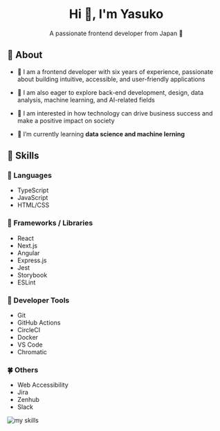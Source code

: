 <h1 align="center">Hi 👋, I'm Yasuko</h1>
<p align="center">A passionate frontend developer from Japan 🌸 </p>


<h2 align="left">🌷 About</h2>

- 🌱 I am a frontend developer with six years of experience, passionate about building intuitive, accessible, and
user-friendly applications

- 🌱 I am also eager to explore back-end development, design, data
analysis, machine learning, and AI-related fields
- 🌱 I am interested in how
technology can drive business success and make a positive impact on society
- 🌱 I’m currently learning **data science and machine lerning**

<h2 align="left">🌷 Skills</h2>

<h3>🌼 Languages</h3>

- TypeScript
- JavaScript
- HTML/CSS

<h3>🌻 Frameworks / Libraries</h3>
  
- React
- Next.js
- Angular
- Express.js
- Jest
- Storybook
- ESLint

<h3>🌹 Developer Tools</h3>
  
- Git
- GitHub Actions
- CircleCI
- Docker
- VS Code
- Chromatic

<h3> 🍀 Others</h3>

- Web Accessibility
- Jira
- Zenhub
- Slack

<img alt="my skills" src="https://skillicons.dev/icons?theme=dark&perline=7&i=react,next,ts,js,html,css,sass,express,nodejs,angular" />

<!-- <p align="left">  <a href="https://reactjs.org/" target="_blank" rel="noreferrer"> <img src="https://raw.githubusercontent.com/devicons/devicon/master/icons/react/react-original-wordmark.svg" alt="react" width="40" height="40"/> </a> <a href="https://nextjs.org/" target="_blank" rel="noreferrer"> <img src="https://cdn.worldvectorlogo.com/logos/nextjs-2.svg" alt="nextjs" width="40" height="40"/> </a> <a href="https://www.typescriptlang.org/" target="_blank" rel="noreferrer"> <img src="https://raw.githubusercontent.com/devicons/devicon/master/icons/typescript/typescript-original.svg" alt="typescript" width="40" height="40"/> </a>  <a href="https://developer.mozilla.org/en-US/docs/Web/JavaScript" target="_blank" rel="noreferrer"> <img src="https://raw.githubusercontent.com/devicons/devicon/master/icons/javascript/javascript-original.svg" alt="javascript" width="40" height="40"/> </a> <a href="https://nodejs.org" target="_blank" rel="noreferrer"> <img src="https://raw.githubusercontent.com/devicons/devicon/master/icons/nodejs/nodejs-original-wordmark.svg" alt="nodejs" width="40" height="40"/> </a><a href="https://www.w3schools.com/css/" target="_blank" rel="noreferrer"> <img src="https://raw.githubusercontent.com/devicons/devicon/master/icons/css3/css3-original-wordmark.svg" alt="css3" width="40" height="40"/> </a> <a href="https://www.w3.org/html/" target="_blank" rel="noreferrer"> <img src="https://raw.githubusercontent.com/devicons/devicon/master/icons/html5/html5-original-wordmark.svg" alt="html5" width="40" height="40"/> </a> <a href="https://sass-lang.com" target="_blank" rel="noreferrer"> <img src="https://raw.githubusercontent.com/devicons/devicon/master/icons/sass/sass-original.svg" alt="sass" width="40" height="40"/> </a> <a href="https://angular.io" target="_blank" rel="noreferrer"> <img src="https://angular.io/assets/images/logos/angular/angular.svg" alt="angular" width="40" height="40"/> </a>  </p> -->
